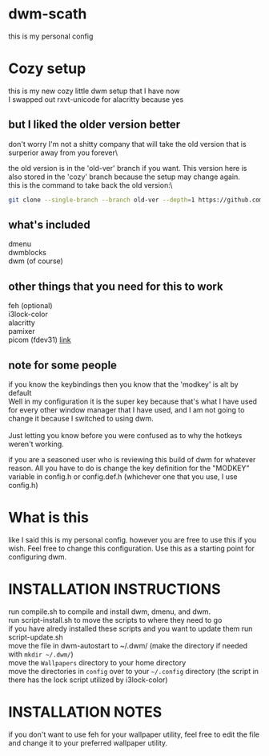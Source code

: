 # dwm-scath
this is my personal config

# Cozy setup
this is my new cozy little dwm setup that I have now\
I swapped out rxvt-unicode for alacritty because yes

## but I liked the older version better
don\'t worry I\'m not a shitty company that will take the old version that is surperior away from you forever\

the old version is in the 'old-ver' branch if you want. This version here is also stored in the 'cozy' branch because the setup may change again.\
this is the command to take back the old version:\
```sh
git clone --single-branch --branch old-ver --depth=1 https://github.com/ScathTheFloof/dwm-scath.git
```

## what's included
dmenu \
dwmblocks \
dwm (of course) 

## other things that you need for this to work
feh (optional)\
i3lock-color\
alacritty\
pamixer\
picom (fdev31) [link](https://github.com/fdev31/picom)


## note for some people
if you know the keybindings then you know that the 'modkey' is alt by default \
Well in my configuration it is the super key because that's what I have used for every other window manager that I have used, and I am not going to change it because I switched to using dwm. \
\
Just letting you know before you were confused as to why the hotkeys weren't working.


if you are a seasoned user who is reviewing this build of dwm for whatever reason. All you have to do is change the key definition for the "MODKEY" variable in config.h or config.def.h (whichever one that you use, I use config.h)


# What is this
like I said this is my personal config.
however you are free to use this if you wish. Feel free to change this configuration. Use this as a starting point for configuring dwm.

# INSTALLATION INSTRUCTIONS
run compile.sh to compile and install dwm, dmenu, and dwm.\
run script-install.sh to move the scripts to where they need to go\
if you have alredy installed these scripts and you want to update them run script-update.sh\
move the file in dwm-autostart to ~/.dwm/ (make the directory if needed with `mkdir ~/.dwm/`)\
move the `Wallpapers` directory to your home directory\
move the directories in `config` over to your `~/.config` directory (the script in there has the lock script utilized by i3lock-color)

# INSTALLATION NOTES
if you don't want to use feh for your wallpaper utility, feel free to edit the file and change it to your preferred wallpaper utility.
